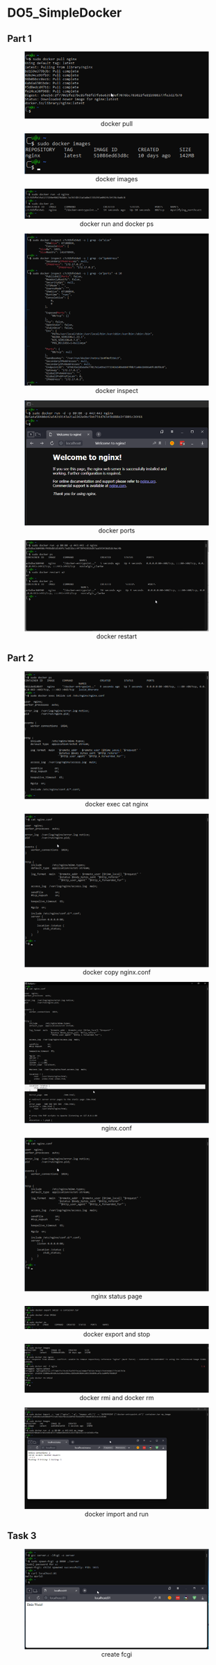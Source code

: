 # DO5_SimpleDocker

## Part 1

<figure>
    <img alt="docker pull" src="images/part1/docker_pull.png" title="docker pull"/>
    <figcaption style="text-align: center">docker pull</figcaption>
</figure>

<figure>
    <img alt="docker images" src="images/part1/docker_images.png"/>
    <figcaption style="text-align: center">docker images</figcaption>
</figure>

<figure>
    <img alt="docker run and docker ps" src="images/part1/docker_run_ps.png"/>
    <figcaption style="text-align: center">docker run and docker ps</figcaption>
</figure>

<figure>
    <img alt="docker inspect" src="images/part1/docker_inspect.png"/>
    <figcaption style="text-align: center">docker inspect</figcaption>
</figure>

<figure>
    <img alt="docker ports" src="images/part1/docker_ports.png"/>
    <figcaption style="text-align: center">docker ports</figcaption>
</figure>

<figure>
    <img alt="docker restart" src="images/part1/docker_restart.png"/>
    <figcaption style="text-align: center">docker restart</figcaption>
</figure>

## Part 2

<figure>
    <img alt="docker exec cat nginx" src="images/part2/exec_cat_nginx.png"/>
    <figcaption style="text-align: center">docker exec cat nginx</figcaption>
</figure>

<figure>
    <img alt="docker copy nginx.conf" src="images/part2/docker_nginx.png"/>
    <figcaption style="text-align: center">docker copy nginx.conf</figcaption>
</figure>

<figure>
    <img alt="nginx.conf" src="images/part2/nginx.conf.png"/>
    <figcaption style="text-align: center">nginx.conf</figcaption>
</figure>

<figure>
    <img alt="nginx status page" src="images/part2/docker_nginx.png"/>
    <figcaption style="text-align: center">nginx status page</figcaption>
</figure>

<figure>
    <img alt="docker export and stop" src="images/part2/docker_export_and_stop.png"/>
    <figcaption style="text-align: center">docker export and stop</figcaption>
</figure>

<figure>
    <img alt="docker rmi and docker rm" src="images/part2/docker_rmi_rm.png"/>
    <figcaption style="text-align: center">docker rmi and docker rm</figcaption>
</figure>

<figure>
    <img alt="docker import and run" src="images/part2/docker_import_and_run.png"/>
    <figcaption style="text-align: center">docker import and run</figcaption>
</figure>

## Task 3

<figure>
    <img alt="create fcgi" src="images/part2/fcgi.png"/>
    <figcaption style="text-align: center">create fcgi</figcaption>
</figure>

